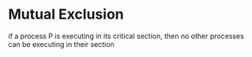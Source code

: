 # Mutual Exclusion
if a process P is executing in its critical section, then no other processes can be executing in their section